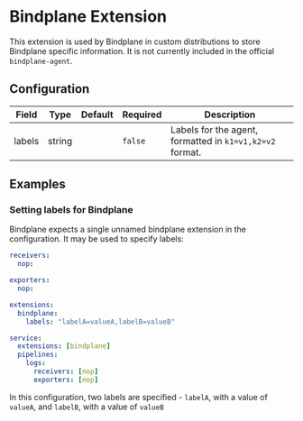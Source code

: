 # Bindplane Extension

This extension is used by Bindplane in custom distributions to store Bindplane specific information. It is not currently included in the official `bindplane-agent`.

## Configuration

| Field  | Type   | Default | Required | Description                                              |
|--------|--------|---------|----------|----------------------------------------------------------|
| labels | string |         | `false`  | Labels for the agent, formatted in `k1=v1,k2=v2` format. |


## Examples

### Setting labels for Bindplane

Bindplane expects a single unnamed bindplane extension in the configuration. It may be used to specify labels:
```yaml
receivers:
  nop:

exporters:
  nop:

extensions:
  bindplane:
    labels: "labelA=valueA,labelB=valueB"

service:
  extensions: [bindplane]
  pipelines:
    logs:
      receivers: [nop]
      exporters: [nop]
```

In this configuration, two labels are specified - `labelA`, with a value of `valueA`, and `labelB`, with a value of `valueB`
